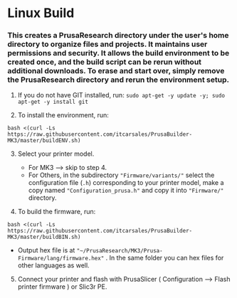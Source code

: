 # Linux Build
### This creates a PrusaResearch directory under the user's home directory to organize files and projects.  It maintains user permissions and security.  It allows the build environment to be created once, and the build script can be rerun without additional downloads.  To erase and start over, simply remove the PrusaResearch directory and rerun the environment setup.

1. If you do not have GIT installed, run:
```sudo apt-get -y update -y; sudo apt-get -y install git```

2. To install the environment, run:

 ```bash <(curl -Ls https://raw.githubusercontent.com/itcarsales/PrusaBuilder-MK3/master/buildENV.sh)```

3. Select your printer model. 
   - For MK3 --> skip to step 4. 
   - For Others, in the subdirectory `"Firmware/variants/"` select the configuration file (`.h`) corresponding to your printer model, make a copy named `"Configuration_prusa.h"` and copy it into `"Firmware/"` directory.  
   
4. To build the firmware, run:

 ```bash <(curl -Ls https://raw.githubusercontent.com/itcarsales/PrusaBuilder-MK3/master/buildBIN.sh)```

   - Output hex file is at `"~/PrusaResearch/MK3/Prusa-Firmware/lang/firmware.hex"` . In the same folder you can hex files for other languages as well.

5. Connect your printer and flash with PrusaSlicer ( Configuration --> Flash printer firmware ) or Slic3r PE.